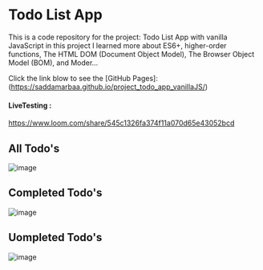 # Todo List App

This is a code repository for the project: Todo List App with vanilla JavaScript 
in this project I learned more about ES6+, higher-order functions, 
The HTML DOM (Document Object Model), The Browser Object Model (BOM), and Moder…

Click the link blow to see the [GitHub Pages]: (https://saddamarbaa.github.io/project_todo_app_vanillaJS/)

#### LiveTesting :
https://www.loom.com/share/545c1326fa374f11a070d65e43052bcd

## All Todo's

![image](https://user-images.githubusercontent.com/51326421/105985941-c89a0a80-60ce-11eb-885c-be195c780c56.png)

## Completed Todo's

![image](https://user-images.githubusercontent.com/51326421/105986053-f2ebc800-60ce-11eb-91fa-96ab37d9847b.png)

## Uompleted Todo's

![image](https://user-images.githubusercontent.com/51326421/105986414-7c9b9580-60cf-11eb-9ce9-9114ff486af8.png)



